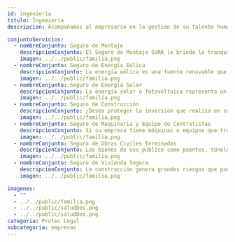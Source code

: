 ```yaml
---
id: ingenieria
titulo: Ingemiería
descripcion: Acompañamos al empresario en la gestión de su talento humano y le damos acceso a servicios que apalancan la productividad de su negocio y el bienestar de sus empleados.

conjuntoServicios:
  - nombreConjunto: Seguro de Montaje
    descripcionConjunto: El Seguro de Montaje SURA le brinda la tranquilidad que usted necesita para llevar a cabo sus proyectos mediante el respaldo económico que le permitirá solventar eventualidades que impacten sus labores y afecten su patrimonio. Inundaciones, deslizamientos, actos malintencionados, hurto o incendio, son algunos ejemplos de eventos que pueden generarle pérdidas en sus proyectos de montaje y afectar la continuidad de su empresa y la confianza que los clientes depositaron en usted. Con el acompañamiento de Seguros SURA cuidará su patrimonio a través de la protección de los montajes que realiza en proyectos de obras civiles, plantas, líneas de producción, entre otros, garantizando la finalización efectiva de sus actividades. 
    imagen: ../../public/familia.png
  - nombreConjunto: Seguro de Energía Eólica​​
    descripcionConjunto: La energía eólica es una fuente renovable que utiliza la fuerza del viento para generar electricidad por medio de los aerogeneradores. Este tipo de energía, ha tenido un crecimiento importante y se espera que continúe así en los próximos años, lo cual implica el desarrollo de proyectos de mayor tamaño. Con el Seguro de Energía Eólica puedes proteger tu inversión frente a los diferentes daños que se lleguen a presentar durante el transporte, el montaje, la instalación y la operación de los equipos. Así, puedes garantizar el éxito de los objetivos que te trazaste.​​
    imagen: ../../public/familia.png
  - nombreConjunto: Seguro de Energía Solar​​
    descripcionConjunto: La energía solar o fotovoltaica representa un cambio importante para las empresas que tomen la decisión de aprovecharla por medio de la instalación de un sistema de​ generación de energía. Con ello, no solo están innovando en sus procesos y realizando sus actividades productivas de forma más amable con el medio ambiente, sino que también están optimizando sus gastos energéticos, con posibilidad de acceder a beneficios tributarios. ¡Su organización puede ser una de las muchas que ya están transformándose con miras al futuro! El Seguro de Energía Solar SURA le permite proteger su inversión de los riesgos imprevistos que pueden presentarse durante el transporte, el montaje
    imagen: ../../public/familia.png
  - nombreConjunto: Seguro de Construcción
    descripcionConjunto: ¿Desea proteger la inversión que realiza en su nuevo proyecto de construcción? Seguros SURA le brinda la opción de cuidar su patrimonio frente a posibles daños materiales que sufran sus bienes durante este proceso. El Seguro de Construcción le da respaldo económico para solventar eventualidades que impactan y pueden llegar a afectar la continuidad de sus proyectos, por lo que siempre estará tranquilo en caso de inundaciones, deslizamientos del terreno, actos malintencionados, hurto, incendio, entre otros eventos. A menos de que sus planes estén asegurados, la reconstrucción de una obra por un incidente puede traerle dificultades e, incluso, generar la paralización de la construcción. 
    imagen: ../../public/familia.png
  - nombreConjunto: Seguro de Maquinaria y Equipo​​​ de Contratistas
    descripcionConjunto: Si su empresa tiene máquinas o equipos que trabaja​​n en los sectores construcción, agrícola, industrial o portuario, ​estos pueden estar expuestos a riesgos durante el desarrollo de diferentes proyectos. ​Con el Seguro de Maquinaria y Equipo de Contratistas, las máquinas de su empresa ​están protegidas para su tranquilidad, respaldando su patrimonio y la confianza que sus clientes han depositado en usted. SURA le ofrece un seguro todo riesgo para que cuente con apoyo económico si su maquinaria sufre daños o pérdidas y, así, pueda adquirir una nueva, igual o de características similares.
    imagen: ../../public/familia.png
  - nombreConjunto: Seguro de Obras Civiles Terminadas
    descripcionConjunto: Los bienes de uso público como puentes, túneles, carreteras, muelles, vías férreas, parques y obras en general que son entregadas mediante concesión a particulares, están expuestos a grandes pérdidas económicas por ​eventos externos. El Seguro de Obras Civiles Terminadas le ofrece el respaldo para reconstruir las obras de infraestructura que sufran daños o se destruyan por eventos no previstos.
    imagen: ../../public/familia.png
  - nombreConjunto: Seguro de Vivienda Segura
    descripcionConjunto: La construcción genera grandes riesgos que pueden afectar la rentabilidad del empresario. Durante la operación del edificio, es decir, cuando este ya es habitado, situaciones imprevistas pueden perjudicar la estabilidad de toda la estructura o algunos de sus elementos, impactando de forma negativa el capital de los compradores. Ante esto, surge la necesidad de que se protejan con el Seguro de Vivienda Segura, la solución para respaldar la relación de confianza que las personas y las empresas constructoras establecen. Con la compañía de SURA, todos cumplen sus metas y aportan a la gestión responsable y comprometida de los factores trastocar el bienestar de la sociedad.
    imagen: ../../public/familia.png

imagenes:
  - ""
  - ../../public/familia.png
  - ../../public/saludDos.png
  - ../../public/saludDos.png
categoria: Protec Legal
subcategoria: empresas
---
```

